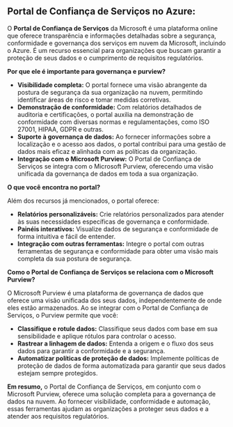 ## Portal de Confiança de Serviços no Azure: 

O **Portal de Confiança de Serviços** da Microsoft é uma plataforma online que oferece transparência e informações detalhadas sobre a segurança, conformidade e governança dos serviços em nuvem da Microsoft, incluindo o Azure. É um recurso essencial para organizações que buscam garantir a proteção de seus dados e o cumprimento de requisitos regulatórios.

**Por que ele é importante para governança e purview?**

* **Visibilidade completa:** O portal fornece uma visão abrangente da postura de segurança da sua organização na nuvem, permitindo identificar áreas de risco e tomar medidas corretivas.
* **Demonstração de conformidade:** Com relatórios detalhados de auditoria e certificações, o portal auxilia na demonstração de conformidade com diversas normas e regulamentações, como ISO 27001, HIPAA, GDPR e outras.
* **Suporte à governança de dados:** Ao fornecer informações sobre a localização e o acesso aos dados, o portal contribui para uma gestão de dados mais eficaz e alinhada com as políticas da organização.
* **Integração com o Microsoft Purview:** O Portal de Confiança de Serviços se integra com o Microsoft Purview, oferecendo uma visão unificada da governança de dados em toda a sua organização.

**O que você encontra no portal?**

Além dos recursos já mencionados, o portal oferece:

* **Relatórios personalizáveis:** Crie relatórios personalizados para atender às suas necessidades específicas de governança e conformidade.
* **Painéis interativos:** Visualize dados de segurança e conformidade de forma intuitiva e fácil de entender.
* **Integração com outras ferramentas:** Integre o portal com outras ferramentas de segurança e conformidade para obter uma visão mais completa da sua postura de segurança.

**Como o Portal de Confiança de Serviços se relaciona com o Microsoft Purview?**

O Microsoft Purview é uma plataforma de governança de dados que oferece uma visão unificada dos seus dados, independentemente de onde eles estão armazenados. Ao se integrar com o Portal de Confiança de Serviços, o Purview permite que você:

* **Classifique e rotule dados:** Classifique seus dados com base em sua sensibilidade e aplique rótulos para controlar o acesso.
* **Rastrear a linhagem de dados:** Entenda a origem e o fluxo dos seus dados para garantir a conformidade e a segurança.
* **Automatizar políticas de proteção de dados:** Implemente políticas de proteção de dados de forma automatizada para garantir que seus dados estejam sempre protegidos.

**Em resumo,** o Portal de Confiança de Serviços, em conjunto com o Microsoft Purview, oferece uma solução completa para a governança de dados na nuvem. Ao fornecer visibilidade, conformidade e automação, essas ferramentas ajudam as organizações a proteger seus dados e a atender aos requisitos regulatórios.
